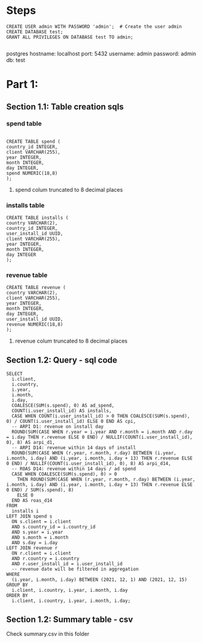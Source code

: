 # Steps

```
CREATE USER admin WITH PASSWORD 'admin';  # Create the user admin
CREATE DATABASE test;
GRANT ALL PRIVILEGES ON DATABASE test TO admin;


```

postgres
hostname: localhost
port: 5432
username: admin
password: admin
db: test

# Part 1:
## Section 1.1: Table creation sqls

### spend table

```

CREATE TABLE spend (
country_id INTEGER,
client VARCHAR(255),
year INTEGER,
month INTEGER,
day INTEGER,
spend NUMERIC(18,8)
);

```



1. spend colum truncated to 8 decimal places

### installs table

```
CREATE TABLE installs (
country VARCHAR(2),
country_id INTEGER,
user_install_id UUID,
client VARCHAR(255),
year INTEGER,
month INTEGER,
day INTEGER
);
```

### revenue table

```
CREATE TABLE revenue (
country VARCHAR(2),
client VARCHAR(255),
year INTEGER,
month INTEGER,
day INTEGER,
user_install_id UUID,
revenue NUMERIC(18,8)
);
```


1. revenue colum truncated to 8 decimal places

## Section 1.2: Query - sql code

```
SELECT
  i.client,
  i.country,
  i.year,
  i.month,
  i.day,
  COALESCE(SUM(s.spend), 0) AS ad_spend,
  COUNT(i.user_install_id) AS installs,
  CASE WHEN COUNT(i.user_install_id) > 0 THEN COALESCE(SUM(s.spend), 0) / COUNT(i.user_install_id) ELSE 0 END AS cpi,
  -- ARPI D1: revenue on install day
  ROUND(SUM(CASE WHEN r.year = i.year AND r.month = i.month AND r.day = i.day THEN r.revenue ELSE 0 END) / NULLIF(COUNT(i.user_install_id), 0), 8) AS arpi_d1,
  -- ARPI D14: revenue within 14 days of install
  ROUND(SUM(CASE WHEN (r.year, r.month, r.day) BETWEEN (i.year, i.month, i.day) AND (i.year, i.month, i.day + 13) THEN r.revenue ELSE 0 END) / NULLIF(COUNT(i.user_install_id), 0), 8) AS arpi_d14,
  -- ROAS D14: revenue within 14 days / ad spend
  CASE WHEN COALESCE(SUM(s.spend), 0) > 0
    THEN ROUND(SUM(CASE WHEN (r.year, r.month, r.day) BETWEEN (i.year, i.month, i.day) AND (i.year, i.month, i.day + 13) THEN r.revenue ELSE 0 END) / SUM(s.spend), 8)
    ELSE 0
  END AS roas_d14
FROM
  installs i
LEFT JOIN spend s
  ON s.client = i.client
  AND s.country_id = i.country_id
  AND s.year = i.year
  AND s.month = i.month
  AND s.day = i.day
LEFT JOIN revenue r
  ON r.client = i.client
  AND r.country = i.country
  AND r.user_install_id = i.user_install_id
  -- revenue date will be filtered in aggregation
WHERE
  (i.year, i.month, i.day) BETWEEN (2021, 12, 1) AND (2021, 12, 15)
GROUP BY
  i.client, i.country, i.year, i.month, i.day
ORDER BY
  i.client, i.country, i.year, i.month, i.day;

```
## Section 1.2: Summary table - csv
Check summary.csv in this folder